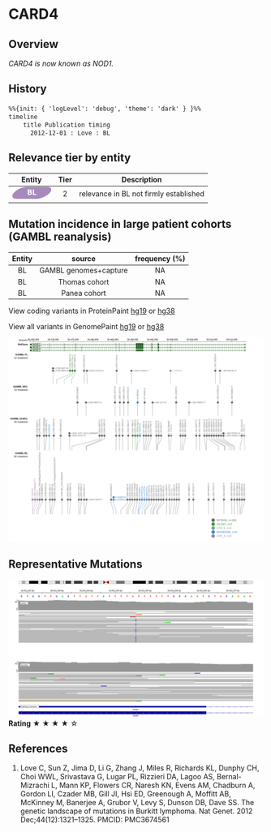 # CARD4

## Overview
*CARD4 is now known as NOD1.*

## History

```mermaid
%%{init: { 'logLevel': 'debug', 'theme': 'dark' } }%%
timeline
    title Publication timing
      2012-12-01 : Love : BL
```

## Relevance tier by entity

|Entity|Tier|Description                           |
|:------:|:----:|--------------------------------------|
|![BL](images/icons/BL_tier2.png)    |2   |relevance in BL not firmly established|

## Mutation incidence in large patient cohorts (GAMBL reanalysis)

|Entity|source               |frequency (%)|
|:------:|:---------------------:|:-------------:|
|BL    |GAMBL genomes+capture|NA           |
|BL    |Thomas cohort        |NA           |
|BL    |Panea cohort         |NA           |


View coding variants in ProteinPaint [hg19](https://morinlab.github.io/LLMPP/GAMBL/CARD4_protein.html)  or [hg38](https://morinlab.github.io/LLMPP/GAMBL/CARD4_protein_hg38.html)

View all variants in GenomePaint [hg19](https://morinlab.github.io/LLMPP/GAMBL/CARD4.html)  or [hg38](https://morinlab.github.io/LLMPP/GAMBL/CARD4_hg38.html)

![](images/proteinpaint/CARD4.svg)

<!-- ORIGIN: loveGeneticLandscapeMutations2012 -->
<!-- BL: loveGeneticLandscapeMutations2012 -->

## Representative Mutations

![](primary/Love_CARD4.svg)
**Rating**
&starf; &starf; &starf; &starf; &star;


## References
1.  Love C, Sun Z, Jima D, Li G, Zhang J, Miles R, Richards KL, Dunphy CH, Choi WWL, Srivastava G, Lugar PL, Rizzieri DA, Lagoo AS, Bernal-Mizrachi L, Mann KP, Flowers CR, Naresh KN, Evens AM, Chadburn A, Gordon LI, Czader MB, Gill JI, Hsi ED, Greenough A, Moffitt AB, McKinney M, Banerjee A, Grubor V, Levy S, Dunson DB, Dave SS. The genetic landscape of mutations in Burkitt lymphoma. Nat Genet. 2012 Dec;44(12):1321–1325. PMCID: PMC3674561
